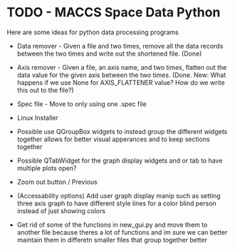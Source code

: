 # TODO - MACCS Space Data Python #

Here are some ideas for python data processing programs

* Data remover - Given a file and two times, remove all the data records
  between the two times and write out the shortened file. (Done)
  
* Axis remover - Given a file, an axis name, and two times, flatten
  out the data value for the given axis between the two times. (Done. New: What happens if we use None for AXIS_FLATTENER value? How do we write this out to the file?)
  
* Spec file - Move to only using one .spec file

* Linux Installer

* Possible use QGroupBox widgets to instead group the different widgets together
  allows for better visual apperances and to keep sections together

* Possible QTabWidget for the graph display widgets and or tab to have multiple plots open?

* Zoom out button / Previous

* (Accessability options) Add user graph display manip such as setting three axis graph to have different style lines  for a color blind person instead of just showing colors

* Get rid of some of the functions in new_gui.py and move them to another file because theres a lot of functions
  and im sure we can better maintain them in differetn smaller files that group together better
